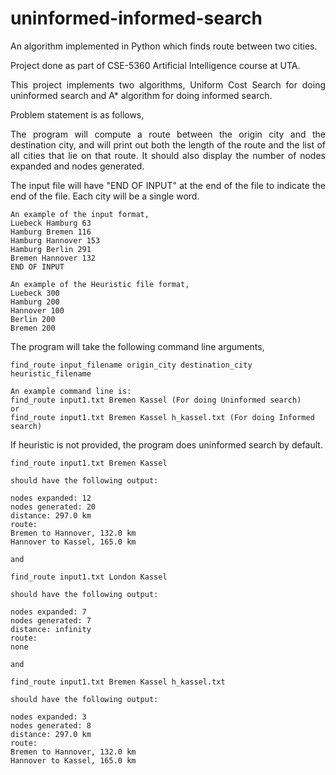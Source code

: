 # uninformed-informed-search
An algorithm implemented in Python which finds route between two cities.

Project done as part of CSE-5360 Artificial Intelligence course at UTA.

<p align="justify">This project implements two algorithms, Uniform Cost Search for doing uninformed search and A* algorithm for doing informed search.</p>

Problem statement is as follows,

<p align="justify">The program will compute a route between the origin city and the destination city, and will print out both the
length of the route and the list of all cities that lie on that route. It should also display the number of nodes
expanded and nodes generated.</p>

<p align="justify">The input file will have "END OF INPUT" at the end of the file to indicate the end of the file. Each city will be a single word.</p>

```
An example of the input format,
Luebeck Hamburg 63
Hamburg Bremen 116
Hamburg Hannover 153
Hamburg Berlin 291
Bremen Hannover 132
END OF INPUT

An example of the Heuristic file format,
Luebeck 300
Hamburg 200
Hannover 100
Berlin 200
Bremen 200
```

The program will take the following command line arguments,

```
find_route input_filename origin_city destination_city heuristic_filename

An example command line is:
find_route input1.txt Bremen Kassel (For doing Uninformed search)
or
find_route input1.txt Bremen Kassel h_kassel.txt (For doing Informed search)
```

If heuristic is not provided, the program does uninformed search by default. 

```
find_route input1.txt Bremen Kassel

should have the following output:

nodes expanded: 12
nodes generated: 20
distance: 297.0 km
route:
Bremen to Hannover, 132.0 km
Hannover to Kassel, 165.0 km

and

find_route input1.txt London Kassel

should have the following output:

nodes expanded: 7
nodes generated: 7
distance: infinity
route:
none

and

find_route input1.txt Bremen Kassel h_kassel.txt

should have the following output:

nodes expanded: 3
nodes generated: 8
distance: 297.0 km
route:
Bremen to Hannover, 132.0 km
Hannover to Kassel, 165.0 km
```
